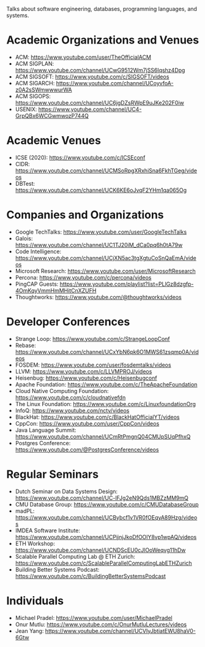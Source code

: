 Talks about software engineering, databases, programming languages, and systems.

# Academic Organizations and Venues
* ACM: https://www.youtube.com/user/TheOfficialACM
* ACM SIGPLAN: https://www.youtube.com/channel/UCwG9512Wm7jSS6Iqshz4Dpg
* ACM SIGSOFT: https://www.youtube.com/c/SIGSOFT/videos
* ACM SIGARCH: https://www.youtube.com/channel/UCoyvfoA-z0A2sSWmwwwurWA
* ACM SIGOPS: https://www.youtube.com/channel/UC6jgDZsRWpE9uJKe202F0iw 
* USENIX: https://www.youtube.com/channel/UC4-GrpQBx6WCGwmwozP744Q

# Academic Venues
* ICSE (2020): https://www.youtube.com/c/ICSEconf
* CIDR: https://www.youtube.com/channel/UCMSoRpgXRxhiSna6FkhTGeg/videos 
* DBTest: https://www.youtube.com/channel/UCK6KE6oJvqF2YHm1qa065Og

# Companies and Organizations
* Google TechTalks: https://www.youtube.com/user/GoogleTechTalks
* Galois: https://www.youtube.com/channel/UC1TJ20iM_dCa0pq6h0tA79w
* Code Intelligence: https://www.youtube.com/channel/UCjXN5ac3tgXgtuCoSnQaEmA/videos 
* Microsoft Research: https://www.youtube.com/user/MicrosoftResearch
* Percona: https://www.youtube.com/c/percona/videos
* PingCAP Guests: https://www.youtube.com/playlist?list=PLlGz8dzgfp-4OmKqyVmmHmMHitCnXZUFH
* Thoughtworks: https://www.youtube.com/@thoughtworks/videos

# Developer Conferences
* Strange Loop: https://www.youtube.com/c/StrangeLoopConf
* Rebase: https://www.youtube.com/channel/UCxYbN6pk6O1MWS61zsqmp0A/videos 
* FOSDEM: https://www.youtube.com/user/fosdemtalks/videos
* LLVM: https://www.youtube.com/c/LLVMPROJ/videos 
* Heisenbug: https://www.youtube.com/c/Heisenbugconf
* Apache Foundation: https://www.youtube.com/c/TheApacheFoundation
* Cloud Native Computing Foundation: https://www.youtube.com/c/cloudnativefdn
* The Linux Foundation: https://www.youtube.com/c/LinuxfoundationOrg
* InfoQ: https://www.youtube.com/nctv/videos
* BlackHat: https://www.youtube.com/c/BlackHatOfficialYT/videos
* CppCon: https://www.youtube.com/user/CppCon/videos
* Java Language Summit: https://www.youtube.com/channel/UCmRtPmgnQ04CMUpSUqPfhxQ
* Postgres Conference: https://www.youtube.com/@PostgresConference/videos

# Regular Seminars
* Dutch Seminar on Data Systems Design: https://www.youtube.com/channel/UC-lFJg2eN9Qds1MBZzMM9mQ 
* CMU Database Group: https://www.youtube.com/c/CMUDatabaseGroup
* madPL: https://www.youtube.com/channel/UCBybcf1v1VR0fOEqyA89Hzg/videos
* IMDEA Software Institute: https://www.youtube.com/channel/UCPijnjJkoDfOOlY8vp1wpAQ/videos
* ETH Workshop: https://www.youtube.com/channel/UCNDScEU0cJlOoWeqvg11hDw
* Scalable Parallel Computing Lab @ ETH Zurich: https://www.youtube.com/c/ScalableParallelComputingLabETHZurich
* Building Better Systems Podcast: https://www.youtube.com/c/BuildingBetterSystemsPodcast

# Individuals
* Michael Pradel: https://www.youtube.com/user/MichaelPradel
* Onur Mutlu: https://www.youtube.com/c/OnurMutluLectures/videos
* Jean Yang: https://www.youtube.com/channel/UCVIyJbtiatEWU8haV0-6Gtw
